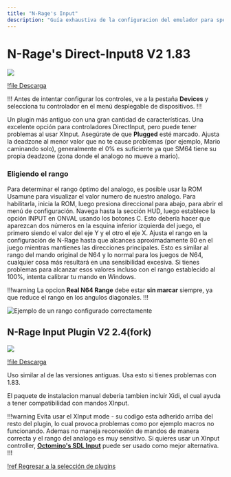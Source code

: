 ```yaml
---
title: "N-Rage's Input"
description: "Guía exhaustiva de la configuracion del emulador para speedruns de Super Mario 64" 
---
```


# N-Rage's Direct-Input8 V2 1.83

![](./img/nrage183.png)

[!file Descarga](https://www.dropbox.com/s/31fdrxuxjybzzu0/nrplugin2_183.zip?dl=1)

!!!
Antes de intentar configurar los controles, ve a la pestaña **Devices** y selecciona tu controlador en el menú desplegable de dispositivos.
!!!

Un plugin más antiguo con una gran cantidad de características. Una excelente opción para controladores DirectInput, pero puede tener problemas al usar XInput. Asegúrate de que **Plugged** esté marcado. Ajusta la deadzone al menor valor que no te cause problemas (por ejemplo, Mario caminando solo), generalmente el 0% es suficiente ya que SM64 tiene su propia deadzone (zona donde el analogo no mueve a mario).

### Eligiendo el rango
Para determinar el rango óptimo del analogo, es posible usar la ROM Usamune para visualizar el valor numero de nuestro analogo. Para habilitarla, inicia la ROM, luego presiona direccional para abajo, para abrir el menú de configuración. Navega hasta la sección HUD, luego establece la opción INPUT en ONVAL usando los botones C. Esto debería hacer que aparezcan dos números en la esquina inferior izquierda del juego, el primero siendo el valor del eje Y y el otro el eje X. Ajusta el rango en la configuración de N-Rage hasta que alcances aproximadamente 80 en el juego mientras mantienes las direcciones principales. Esto es similar al rango del mando original de N64 y lo normal para los juegos de N64, cualquier cosa más resultará en una sensibilidad excesiva. Si tienes problemas para alcanzar esos valores incluso con el rango establecido al 100%, intenta calibrar tu mando en Windows.

!!!warning
La opcion **Real N64 Range** debe estar **sin marcar** siempre, ya que reduce el rango en los angulos diagonales.
!!!

![Ejemplo de un rango configurado correctamente](./img/range_correct.png)

## N-Rage Input Plugin V2 2.4(fork)

![](./img/nrage23c.png)

[!file Descarga](https://malkierian.com/downloads/NRage-Xinput.zip)

Uso similar al de las versiones antiguas. Usa esto si tienes problemas con 1.83.

El paquete de instalacion manual deberia tambien incluir Xidi, el cual ayuda a tener compatibilidad con mandos XInput.

!!!warning
Evita usar el XInput mode - su codigo esta adherido arriba del resto del plugin, lo cual provoca problemas como por ejemplo macros no funcionando. Ademas no maneja reconexión de mandos de manera correcta y el rango del analogo es muy sensitivo. Si quieres usar un XInput controller, [**Octomino's SDL Input**](octomino.md) puede ser usado como mejor alternativa.
!!!

[!ref Regresar a la selección de plugins](plugin_setup.md#selección-de-plugins)

